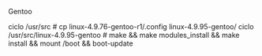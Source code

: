 Gentoo


ciclo /usr/src # cp linux-4.9.76-gentoo-r1/.config linux-4.9.95-gentoo/
ciclo /usr/src/linux-4.9.95-gentoo # make && make modules_install && make install && mount /boot && boot-update 
